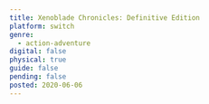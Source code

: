 ```yaml
---
title: Xenoblade Chronicles: Definitive Edition
platform: switch
genre:
  - action-adventure
digital: false
physical: true
guide: false
pending: false
posted: 2020-06-06
---
```

